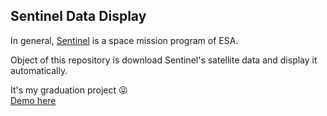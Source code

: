 ## Sentinel Data Display
In general, [Sentinel](https://sentinel.esa.int/web/sentinel/home) is a space mission program of ESA.

Object of this repository is download Sentinel's satellite data 
and display it automatically.

It's my graduation project :stuck_out_tongue_winking_eye:  
[Demo here](https://curryrice233.github.io/Sentinel/) 

